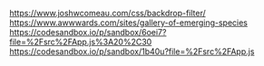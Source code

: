 https://www.joshwcomeau.com/css/backdrop-filter/
https://www.awwwards.com/sites/gallery-of-emerging-species
https://codesandbox.io/p/sandbox/6oei7?file=%2Fsrc%2FApp.js%3A20%2C30
https://codesandbox.io/p/sandbox/1b40u?file=%2Fsrc%2FApp.js
